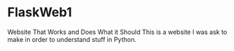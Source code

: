 # FlaskWeb1
Website That Works and Does What it Should
This is a website I was ask to make in order to understand stuff in Python.
